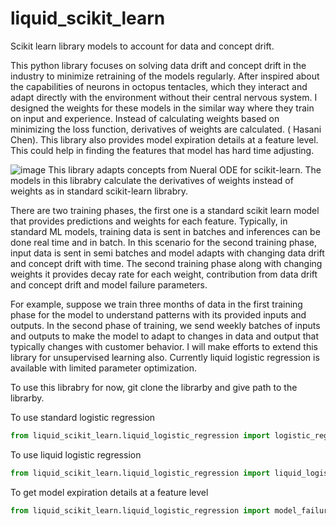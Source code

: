 # liquid_scikit_learn
Scikit learn library models to account for data and concept drift.

This python library focuses on solving data drift and concept drift in the industry to minimize retraining of the models regularly. After inspired about the capabilities of neurons in octopus tentacles, which they interact and adapt directly with the environment without their central nervous system. I designed the weights for these models in the similar way where they train on input and experience. Instead of calculating weights based on minimizing the loss function, derivatives of weights are calculated. ( Hasani Chen). This library also provides model expiration details at a feature level. This could help in finding the features that model has hard time adjusting.

![image](https://user-images.githubusercontent.com/82822327/141879745-423e468e-e38b-4961-82f0-9ceb2e3fb958.png)
This library adapts concepts from Nueral ODE for scikit-learn. The models in this librabry calculate the derivatives of weights instead of weights as in standard scikit-learn librabry. 


There are two training phases, the first one is a standard scikit learn model that provides predictions and weights for each feature. Typically, in standard ML models, training data is sent in batches and inferences can be done real time and in batch. In this scenario for the second training phase, input data is sent in semi batches and model adapts with changing data drift and concept drift with time. The second training phase along with changing weights it provides decay rate for each weight, contribution from data drift and concept drift and model failure parameters.

For example, suppose we train three months of data in the first training phase for the model to understand patterns with its provided inputs and outputs. In the second phase of training, we send weekly batches of inputs and outputs to make the model to adapt to changes in data and output that typically changes with customer behavior.
I will make efforts to extend this library for unsupervised learning also. Currently liquid logistic regression is available with limited parameter optimization.

To use this librabry for now, git clone the librarby and give path to the librarby.

To use standard logistic regression
```python
from liquid_scikit_learn.liquid_logistic_regression import logistic_regression
```

To use liquid logistic regression
```python
from liquid_scikit_learn.liquid_logistic_regression import liquid_logistic_regression
```

To get model expiration details at a feature level
```python
from liquid_scikit_learn.liquid_logistic_regression import model_failure
```



